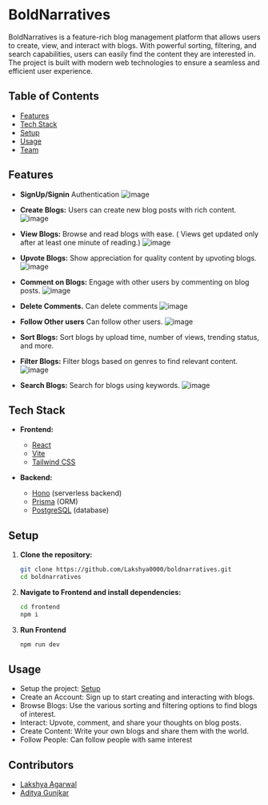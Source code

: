 # BoldNarratives

BoldNarratives is a feature-rich blog management platform that allows users to create, view, and interact with blogs. With powerful sorting, filtering, and search capabilities, users can easily find the content they are interested in. The project is built with modern web technologies to ensure a seamless and efficient user experience.

## Table of Contents
- [Features](#features)
- [Tech Stack](#tech-stack)
- [Setup](#setup)
- [Usage](#usage)
- [Team](#contributors)

## Features
- **SignUp/Signin** Authentication
  ![image](https://github.com/user-attachments/assets/5284db6f-be6e-43bc-ac0c-18b1749491eb)


- **Create Blogs:** Users can create new blog posts with rich content.
  ![image](https://github.com/user-attachments/assets/a6eb947e-71ea-4017-b3b0-91dedc5697b9)


- **View Blogs:** Browse and read blogs with ease. ( Views get updated only after at least one minute of reading.)
  ![image](https://github.com/user-attachments/assets/dc1507e3-0a33-439a-b58d-a472a0fc370f)

  
- **Upvote Blogs:** Show appreciation for quality content by upvoting blogs.
  ![image](https://github.com/user-attachments/assets/d5c8a570-9020-49fb-8e44-03e690f6fb30)


- **Comment on Blogs:** Engage with other users by commenting on blog posts.
  ![image](https://github.com/user-attachments/assets/ddc8e0c4-8368-4751-a7f4-a85e5bdfca9f)


- **Delete Comments.** Can delete comments
  ![image](https://github.com/user-attachments/assets/62b8c371-9377-4256-9305-c0188c215d08)


- **Follow Other users** Can follow other users.
  ![image](https://github.com/user-attachments/assets/4b4326ab-1b34-48df-8eba-3c4cb7f33d1a)


- **Sort Blogs:** Sort blogs by upload time, number of views, trending status, and more.
  
- **Filter Blogs:** Filter blogs based on genres to find relevant content.
  ![image](https://github.com/user-attachments/assets/eea609d4-212b-49ba-aa5c-17e9dacec9c0)

  
- **Search Blogs:** Search for blogs using keywords.
  ![image](https://github.com/user-attachments/assets/e3765a7e-808e-4c4f-8d48-c7a140fd06b1)

  
## Tech Stack
- **Frontend:**
  - [React](https://reactjs.org/)
  - [Vite](https://vitejs.dev/)
  - [Tailwind CSS](https://tailwindcss.com/)

- **Backend:**
  - [Hono](https://honojs.dev/) (serverless backend)
  - [Prisma](https://www.prisma.io/) (ORM)
  - [PostgreSQL](https://www.postgresql.org/) (database)

## Setup

1. **Clone the repository:**
   ```bash
   git clone https://github.com/Lakshya0000/boldnarratives.git
   cd boldnarratives

2. **Navigate to Frontend and install dependencies:**
   ```bash
   cd frontend
   npm i

3. **Run Frontend**
   ```bash
   npm run dev


## Usage
- Setup the project: [Setup](#setup)
- Create an Account: Sign up to start creating and interacting with blogs.
- Browse Blogs: Use the various sorting and filtering options to find blogs of interest.
- Interact: Upvote, comment, and share your thoughts on blog posts.
- Create Content: Write your own blogs and share them with the world.
- Follow People: Can follow people with same interest

## Contributors
  - [Lakshya Agarwal](https://github.com/Lakshya0000)
  - [Aditya Gunjkar](https://github.com/aditya-gg04)
